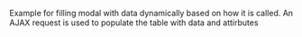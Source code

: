 Example for filling modal with data dynamically based on how it is called. An AJAX request is used to populate the table with data and attirbutes 

